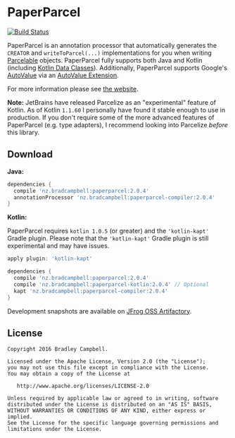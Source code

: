 # PaperParcel

[![Build Status](https://travis-ci.org/grandstaish/paperparcel.svg?branch=master)](https://travis-ci.org/grandstaish/paperparcel)

PaperParcel is an annotation processor that automatically generates the `CREATOR` and `writeToParcel(...)` implementations for you when writing [Parcelable](http://developer.android.com/intl/es/reference/android/os/Parcelable.html) objects. PaperParcel fully supports both Java and Kotlin (including [Kotlin Data Classes](https://kotlinlang.org/docs/reference/data-classes.html)). Additionally, PaperParcel supports Google's [AutoValue](https://github.com/google/auto/tree/master/value) via an [AutoValue Extension](http://jakewharton.com/presentation/2016-03-08-ny-android-meetup/).

For more information please see [the website](http://grandstaish.github.io/paperparcel/).

**Note:** JetBrains have released Parcelize as an "experimental" feature of Kotlin. As of Kotlin `1.1.60` I personally have found it stable enough to use in production. If you don't require some of the more advanced features of PaperParcel (e.g. type adapters), I recommend looking into Parcelize _before_ this library. 

## Download

**Java:**

```groovy
dependencies {
  compile 'nz.bradcampbell:paperparcel:2.0.4'
  annotationProcessor 'nz.bradcampbell:paperparcel-compiler:2.0.4'
}
```

**Kotlin:**

PaperParcel requires `kotlin 1.0.5` (or greater) and the `'kotlin-kapt'` Gradle plugin. Please note that the `'kotlin-kapt'` Gradle plugin is still experimental and may have issues.

```groovy
apply plugin: 'kotlin-kapt'

dependencies {
  compile 'nz.bradcampbell:paperparcel:2.0.4'
  compile 'nz.bradcampbell:paperparcel-kotlin:2.0.4' // Optional
  kapt 'nz.bradcampbell:paperparcel-compiler:2.0.4'
}
```

Development snapshots are available on [JFrog OSS Artifactory](https://oss.jfrog.org/oss-snapshot-local).

## License
    Copyright 2016 Bradley Campbell.
    
    Licensed under the Apache License, Version 2.0 (the "License");
    you may not use this file except in compliance with the License.
    You may obtain a copy of the License at

       http://www.apache.org/licenses/LICENSE-2.0

    Unless required by applicable law or agreed to in writing, software
    distributed under the License is distributed on an "AS IS" BASIS,
    WITHOUT WARRANTIES OR CONDITIONS OF ANY KIND, either express or implied.
    See the License for the specific language governing permissions and
    limitations under the License.

